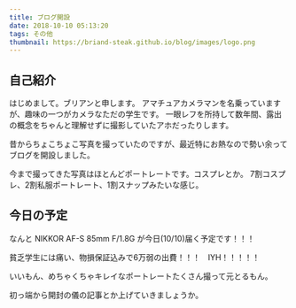 ```yaml
---
title: ブログ開設
date: 2018-10-10 05:13:20
tags: その他
thumbnail: https://briand-steak.github.io/blog/images/logo.png
---
```


## 自己紹介

はじめまして。ブリアンと申します。
アマチュアカメラマンを名乗っていますが、趣味の一つがカメラなただの学生です。
一眼レフを所持して数年間、露出の概念をちゃんと理解せずに撮影していたアホだったりします。

昔からちょこちょこ写真を撮っていたのですが、最近特にお熱なので勢い余ってブログを開設しました。

今まで撮ってきた写真はほとんどポートレートです。コスプレとか。
7割コスプレ、2割私服ポートレート、1割スナップみたいな感じ。

## 今日の予定

なんと NIKKOR AF-S 85mm F/1.8G が今日(10/10)届く予定です！！！

貧乏学生には痛い、物損保証込みで6万弱の出費！！！　IYH！！！！！

いいもん、めちゃくちゃキレイなポートレートたくさん撮って元とるもん。

初っ端から開封の儀の記事とか上げていきましょうか。
